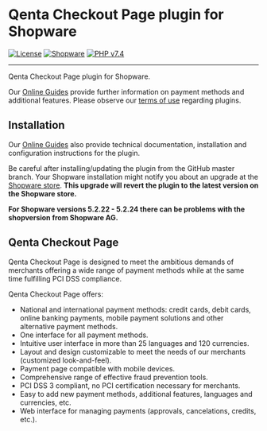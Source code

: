 # Qenta Checkout Page plugin for Shopware

[![License](https://img.shields.io/badge/license-GPLv2-blue.svg)](https://raw.githubusercontent.com/qenta-cee/shopware-qcp/master/LICENSE)
[![Shopware](https://img.shields.io/badge/Shopware-v5.2.0--v5.6.8-green.svg)](https://www.shopware.com/)
[![PHP v7.4](https://img.shields.io/badge/php-v7.4-green.svg)](http://www.php.net)

----

Qenta Checkout Page plugin for Shopware. 

Our [Online Guides](https://guides.qenta.com/) provide further information on payment methods and additional features. Please observe our [terms of use](https://guides.qenta.com/shop_plugins/info/) regarding plugins.

## Installation
Our [Online Guides](https://guides.qenta.com/shop_plugins/qpay/shopware/start/ "Installation details") also provide technical documentation, installation and configuration instructions for the plugin.

Be careful after installing/updating the plugin from the GitHub master branch. Your Shopware installation might notify you about an upgrade at the [Shopware store](http://store.shopware.com/wirecard01501/wirecard-checkout-page.html). **This upgrade will revert the plugin to the latest version on the Shopware store.**

**For Shopware versions 5.2.22 - 5.2.24 there can be problems with the shopversion from Shopware AG.**

## Qenta Checkout Page
Qenta Checkout Page is designed to meet the ambitious demands of merchants offering a wide range of payment methods while at the same time fulfilling PCI DSS compliance.

Qenta Checkout Page offers:
- National and international payment methods: credit cards, debit cards, online banking payments, mobile payment solutions and other alternative payment methods.
- One interface for all payment methods.
- Intuitive user interface in more than 25 languages and 120 currencies.
- Layout and design customizable to meet the needs of our merchants (customized look-and-feel).
- Payment page compatible with mobile devices.
- Comprehensive range of effective fraud prevention tools.
- PCI DSS 3 compliant, no PCI certification necessary for merchants.
- Easy to add new payment methods, additional features, languages and currencies, etc.
- Web interface for managing payments (approvals, cancelations, credits, etc.).
